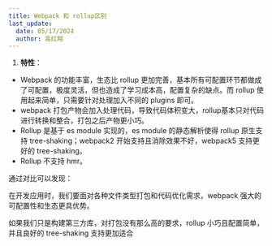 ```yaml
---
title: Webpack 和 rollup区别
last_update:
  date: 05/17/2024
  author: 高红翔
---
```


1. **特性**：
- Webpack 的功能丰富，生态比 rollup 更加完善，基本所有可配置环节都做成了可配置，极度灵活，但也造成了学习成本高，配置复杂的缺点。而 rollup 使用起来简单，只需要针对处理加入不同的 plugins 即可。
- webpack 打包产物会加入处理代码，导致代码体积变大，rollup基本只对代码进行转换和整合，打包之后产物更小巧。
- Rollup 是基于 es module 实现的，es module 的静态解析使得 rollup 原生支持 tree-shaking；webpack2 开始支持且消除效果不好，webpack5 支持更好的 tree-shaking。
- Rollup 不支持 hmr。

通过对比可以发现：

在开发应用时，我们要面对各种文件类型打包和代码优化需求，webpack 强大的可配置性和生态更具优势。

如果我们只是构建第三方库，对打包没有那么高的要求，rollup 小巧且配置简单，并且良好的 tree-shaking 支持更加适合
